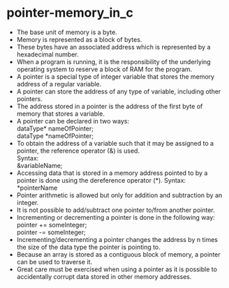 # pointer-memory_in_c
<ul>
  <li>The base unit of memory is a byte.</li>
  <li>Memory is represented as a block of bytes.</li>
  <li>These bytes have an associated address which is represented by a hexadecimal number.</li>
<li>When a program is running, it is the responsibility of the underlying operating system to reserve a block of RAM for the program.</li>
<li>A pointer is a special type of integer variable that stores the memory address of a regular variable.</li>
  <li>A pointer can store the address of any type of variable, including other pointers.</li>
<li>The address stored in a pointer is the address of the first byte of memory that stores a variable.</li>
  <li>A pointer can be declared in two ways:</li>
dataType* nameOfPointer;<br>
  dataType *nameOfPointer;<br>
<li>To obtain the address of a variable such that it may be assigned to a pointer, the reference operator (&) is used.</li>
  Syntax:<br>
  &variableName;<br>
<li>Accessing data that is stored in a memory address pointed to by a pointer is done using the dereference operator (*).
  Syntax:
  *pointerName</li>
  <li>Pointer arithmetic is allowed but only for addition and subtraction by an integer.</li>
  <li>It is not possible to add/subtract one pointer to/from another pointer.</li>
  <li>Incrementing or decrementing a pointer is done in the following way:</li>
pointer += someInteger;<br>
pointer -= someInteger;<br>
<li>Incrementing/decrementing a pointer changes the address by n times the size of the data type the pointer is pointing to.</li>
<li>Because an array is stored as a contiguous block of memory, a pointer can be used to traverse it.</li>
<li>Great care must be exercised when using a pointer as it is possible to accidentally corrupt data stored in other memory addresses.</li>
</ul>
